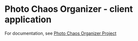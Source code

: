 # Photo Chaos Organizer - client application

For documentation, see [Photo Chaos Organizer Project](https://github.com/egyedia/photo-chaos-organizer-project)